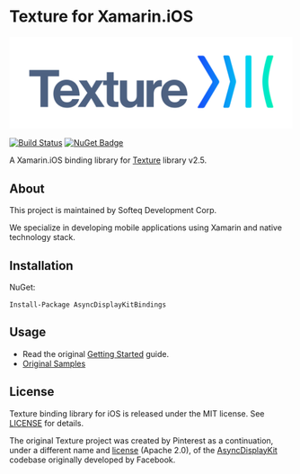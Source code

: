 # Texture for Xamarin.iOS

![Texture](https://github.com/texturegroup/texture/raw/master/docs/static/images/logo.png)

[![Build Status](https://dev.azure.com/SofteqDevelopment/Texture-xamarin-ios/_apis/build/status/Check%20Master%20Branch?branchName=master)](https://dev.azure.com/SofteqDevelopment/Texture-xamarin-ios/_build/latest?definitionId=2?branchName=master) [![NuGet Badge](https://buildstats.info/nuget/AsyncDisplayKitBindings)](https://www.nuget.org/packages/AsyncDisplayKitBindings/)

A Xamarin.iOS binding library for [Texture](https://github.com/TextureGroup/Texture) library v2.5.

## About

This project is maintained by Softeq Development Corp.

We specialize in developing mobile applications using Xamarin and native technology stack.

## Installation

NuGet:
```
Install-Package AsyncDisplayKitBindings
```

## Usage

- Read the original [Getting Started](http://texturegroup.org/docs/getting-started.html) guide.
- [Original Samples](https://github.com/TextureGroup/Texture/tree/master/examples)

## License

Texture binding library for iOS is released under the MIT license. See [LICENSE](LICENSE) for details.

The original Texture project was created by Pinterest as a continuation, under a different name and [license](https://github.com/texturegroup/texture/blob/master/LICENSE) (Apache 2.0), of the [AsyncDisplayKit](https://github.com/facebookarchive/AsyncDisplayKit) codebase originally developed by Facebook.
